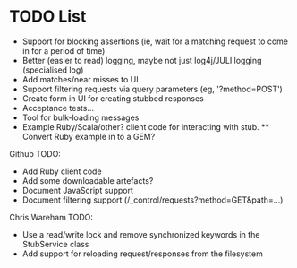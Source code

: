 # TODO List

 * Support for blocking assertions (ie, wait for a matching request to come in for a period of time)
 * Better (easier to read) logging, maybe not just log4j/JULI logging (specialised log)
 * Add matches/near misses to UI
 * Support filtering requests via query parameters (eg, '?method=POST')
 * Create form in UI for creating stubbed responses
 * Acceptance tests...
 * Tool for bulk-loading messages
 * Example Ruby/Scala/other? client code for interacting with stub.
   ** Convert Ruby example in to a GEM?

Github TODO:
 - Add Ruby client code
 - Add some downloadable artefacts?
 - Document JavaScript support
 - Document filtering support (/_control/requests?method=GET&path=...)

Chris Wareham TODO:
 - Use a read/write lock and remove synchronized keywords in the StubService class
 - Add support for reloading request/responses from the filesystem
